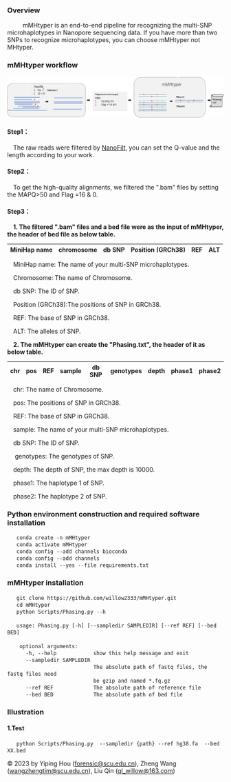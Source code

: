 
### Overview

&emsp; &emsp; mMHtyper is an end-to-end pipeline for recognizing the multi-SNP microhaplotypes in Nanopore sequencing
data. If you have more than two SNPs to recognize microhaplotypes, you can choose mMHtyper not MHtyper.

### mMHtyper workflow

![1](pic/flowchart.png)

#### Step1：

&emsp;The raw reads were filtered by [NanoFilt](https://github.com/wdecoster/nanofilt), you can set the Q-value and the
length according to your work.

#### Step2：

&emsp;To get the high-quality alignments, we filtered the ".bam" files by setting the MAPQ>50 and Flag =16 & 0.

#### Step3：

&emsp;**1. The filtered ".bam" files and a bed file were as the input of mMHtyper, the header of bed file as below table.**

|MiniHap name|chromosome|db SNP|Position (GRCh38)|REF|ALT|
|------------|----------|------|-----------------|---|---|

&emsp;MiniHap name: The name of your multi-SNP microhaplotypes.

&emsp;Chromosome: The name of Chromosome.

&emsp;db SNP: The ID of SNP.

&emsp;Position (GRCh38):The positions of SNP in GRCh38.

&emsp;REF: The base of SNP in GRCh38.

&emsp;ALT: The alleles of SNP.



&emsp;**2. The mMHtyper can create the "Phasing.txt", the header of it as below table.**

|chr|pos|REF|sample|db SNP|genotypes|depth|phase1|phase2|
|---|---|---|------|------|---------|-----|------|------|

&emsp;chr: The name of Chromosome.

&emsp;pos: The positions of SNP in GRCh38.

&emsp;REF: The base of SNP in GRCh38.

&emsp;sample: The name of your multi-SNP microhaplotypes.

&emsp;db SNP: The ID of SNP.

&emsp; genotypes: The genotypes of SNP.

&emsp;depth: The depth of SNP, the max depth is 10000.

&emsp;phase1: The haplotype 1 of SNP. 

&emsp;phase2: The haplotype 2 of SNP. 



### Python environment construction and required software installation

```
   conda create -n mMHtyper  
   conda activate mMHtyper 
   conda config --add channels bioconda 
   conda config --add channels
   conda install --yes --file requirements.txt
```

### mMHtyper installation

```
   git clone https://github.com/willow2333/mMHtyper.git
   cd mMHtyper  
   python Scripts/Phasing.py --h
   
   usage: Phasing.py [-h] [--sampledir SAMPLEDIR] [--ref REF] [--bed BED]

    optional arguments:
      -h, --help            show this help message and exit
      --sampledir SAMPLEDIR
                            The absolute path of fastq files, the fastq files need
                            be gzip and named *.fq.gz
      --ref REF             The absolute path of reference file
      --bed BED             The absolute path of bed file
```

### Illustration

#### 1.Test

```
   python Scripts/Phasing.py  --sampledir {path} --ref hg38.fa  --bed XX.bed 
```


© 2023 by Yiping Hou (forensic@scu.edu.cn), Zheng Wang (wangzhengtim@scu.edu.cn), Liu Qin (ql_willow@163.com)

